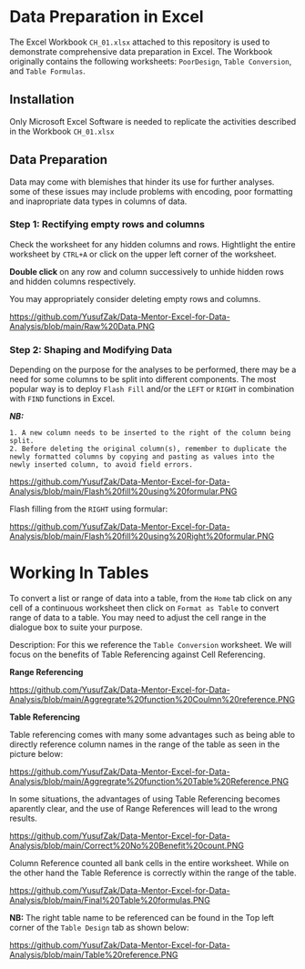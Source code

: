 
# Data Preparation in Excel

The Excel Workbook ```CH_01.xlsx``` attached to this repository is used to demonstrate comprehensive data preparation in Excel.
The Workbook originally contains the following worksheets: ```PoorDesign```, ```Table Conversion```, and ```Table Formulas```.

## Installation

Only Microsoft Excel Software is needed to replicate the activities described in the Workbook ```CH_01.xlsx```
    
## Data Preparation

Data may come with blemishes that hinder its use for further analyses. some of these issues may include problems with encoding, poor formatting and inapropriate data types in columns of data.


 


### Step 1: Rectifying empty rows and columns

Check the worksheet for any hidden columns and rows. Hightlight the entire worksheet by ```CTRL+A``` or click on the upper left corner of the worksheet.

**Double click** on any row and column successively to unhide hidden rows and hidden columns respectively.

You may appropriately consider deleting empty rows and columns.

https://github.com/YusufZak/Data-Mentor-Excel-for-Data-Analysis/blob/main/Raw%20Data.PNG

### Step 2: Shaping and Modifying Data
Depending on the purpose for the analyses to be performed, there may be a need for some columns to be split into different components. The most popular way is to deploy ```Flash Fill``` and/or the ```LEFT``` or ```RIGHT``` in combination with ```FIND``` functions in Excel.

***NB:***

    1. A new column needs to be inserted to the right of the column being split.
    2. Before deleting the original column(s), remember to duplicate the newly formatted columns by copying and pasting as values into the newly inserted column, to avoid field errors.

https://github.com/YusufZak/Data-Mentor-Excel-for-Data-Analysis/blob/main/Flash%20fill%20using%20formular.PNG

Flash filling from the ```RIGHT``` using formular:

https://github.com/YusufZak/Data-Mentor-Excel-for-Data-Analysis/blob/main/Flash%20fill%20using%20Right%20formular.PNG



# Working In Tables
To convert a list or range of data into a table, from the ```Home``` tab click on any cell of a continuous worksheet then click on ```Format as Table``` to convert range of data to a table. You may need to adjust the cell range in the dialogue box to suite your purpose.

Description: For this we reference the ```Table Conversion``` worksheet. We will focus on the benefits of Table Referencing against Cell Referencing.

**Range Referencing**

https://github.com/YusufZak/Data-Mentor-Excel-for-Data-Analysis/blob/main/Aggregrate%20function%20Coulmn%20reference.PNG

**Table Referencing**

Table referencing comes with many some advantages such as being able to directly reference column names in the range of the table as seen in the picture below:

https://github.com/YusufZak/Data-Mentor-Excel-for-Data-Analysis/blob/main/Aggregrate%20function%20Table%20Reference.PNG

In some situations, the advantages of using Table Referencing becomes aparently clear, and the use of Range References will lead to the wrong results.

https://github.com/YusufZak/Data-Mentor-Excel-for-Data-Analysis/blob/main/Correct%20No%20Benefit%20count.PNG

Column Reference counted all bank cells in the entire worksheet. While on the other hand the Table Reference is correctly within the range of the table.

https://github.com/YusufZak/Data-Mentor-Excel-for-Data-Analysis/blob/main/Final%20Table%20formulas.PNG

**NB:** The right table name to be referenced can be found in the Top left corner of the ```Table Design``` tab as shown below:

https://github.com/YusufZak/Data-Mentor-Excel-for-Data-Analysis/blob/main/Table%20reference.PNG